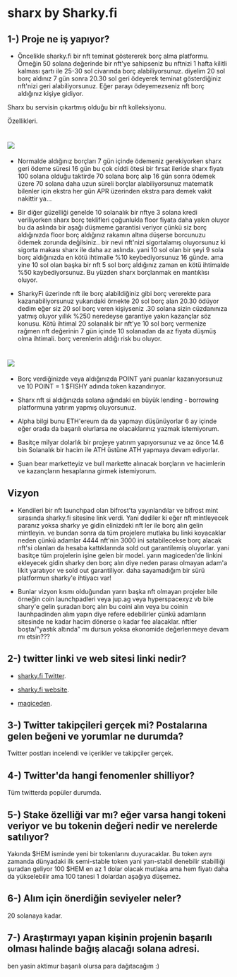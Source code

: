 # sharx by Sharky.fi

## 1-) Proje ne iş yapıyor?

- Öncelikle sharky.fi bir nft teminat göstererek borç alma platformu. Örneğin 50 solana değerinde bir nft'ye sahipseniz
bu nftnizi 1 hafta kilitli kalması şartı ile 25-30 sol civarında borç alabiliyorsunuz. diyelim 20 sol borç aldınız
7 gün sonra 20.30 sol geri ödeyerek teminat gösterdiğiniz nft'nizi geri alabiliyorsunuz. Eğer parayı ödeyemezseniz nft borç aldığınız kişiye gidiyor.


Sharx bu servisin çıkartmış olduğu bir nft kolleksiyonu.

Özellikleri.

# <img src="https://github.com/omgbbqhaxx/desearch/blob/main/images/FeWpT25XoAEzPVo.jpeg">
- Normalde aldığınız borçları 7 gün içinde ödemeniz gerekiyorken sharx geri ödeme süresi 16 gün bu çok ciddi ötesi bir fırsat
ileride sharx fiyatı 100 solana olduğu taktirde 70 solana borç alıp 16 gün sonra ödemek üzere 70 solana daha uzun süreli borçlar alabiliyorsunuz
matematik bilenler için ekstra her gün APR üzerinden ekstra para demek vakit nakittir ya...


- Bir diğer güzelliği genelde 10 solanalık bir nftye 3 solana kredi veriliyorken sharx borç teklifleri çoğunlukla floor fiyata daha yakın oluyor
bu da aslında bir aşağı düşmeme garantisi veriyor çünkü siz borç aldığınızda floor borç aldığınız rakamın altına düşerse borcunuzu ödemek zorunda değilsiniz..
bir nevi nft'nizi sigortalamış oluyorsunuz ki sigorta makası sharx ile daha az aslında. yani 10 sol olan bir şeyi 9 sola borç aldığınızda en kötü ihtimalle %10 keybediyorsunuz 16 günde. ama yine 10 sol olan başka bir nft 5 sol borç aldığınız zaman en kötü ihtimalde %50 kaybediyorsunuz. Bu yüzden sharx borçlanmak en mantıklısı oluyor.

- SharkyFi üzerinde nft ile borç alabildiğiniz gibi borç vererekte para kazanabiliyorsunuz yukarıdaki örnekte 20 sol borç alan 20.30 ödüyor dedim
eğer siz 20 sol borç veren kişiyseniz .30 solana sizin cüzdanınıza yatmış oluyor yıllık %250 neredeyse garantiye yakın kazançlar söz konusu.
Kötü ihtimal 20 solanalık bir nft'ye 10 sol borç vermenize rağmen nft değerinin 7 gün içinde 10 solanadan da az fiyata düşmüş olma ihtimali.
borç verenlerin aldığı risk bu oluyor.

# <img src="https://github.com/omgbbqhaxx/desearch/blob/main/images/FeWpZfJWIAAuy6j.png">
- Borç verdiğinizde veya aldığınızda POINT yani puanlar kazanıyorsunuz ve 10 POINT = 1 $FISHY adında token kazandırıyor.


- Sharx nft si aldığınızda solana ağındaki en büyük lending - borrowing platformuna yatırım yapmış oluyorsunuz.

- Alpha bilgi bunu ETH'ereum da da yapmayı düşünüyorlar 6 ay içinde eğer orada da başarılı olurlarsa ne olacaklarınız yazmak istemiyorum.

- Basitçe milyar dolarlık bir projeye yatırım yapıyorsunuz ve az önce 14.6 bin Solanalık bir hacim ile ATH üstüne ATH yapmaya devam ediyorlar.

- Şuan bear marketteyiz ve bull markette alınacak borçların ve hacimlerin ve kazançların hesaplarına girmek istemiyorum.

## Vizyon

- Kendileri bir nft launchpad olan bifrost'ta yayınlandılar ve bifrost mint sırasında sharky.fi sitesine link verdi.
Yani dediler ki eğer nft mintleyecek paranız yoksa sharky ye gidin elinizdeki nft ler ile borç alın gelin mintleyin.
ve bundan sonra da tüm projelere mutlaka bu linki koyacaklar neden çünkü adamlar 4444 nft'nin 3000 ini satabilecekse borç
alacak nft'si olanları da hesaba kattıklarında sold out garantilemiş oluyorlar. yani basitçe tüm projelerin işine gelen bir model.
yarın magiceden'de linkini ekleyecek gidin sharky den borç alın diye neden parası olmayan adam'a likit yaratıyor ve sold out garantiliyor.
daha sayamadığım bir sürü platformun sharky'e ihtiyacı var!

- Bunlar vizyon kısmı olduğundan yarın başka nft olmayan projeler bile örneğin coin launchpadleri veya jup.ag veya hyperspacexyz vb bile shary'e gelin şuradan
borç alın bu coini alın veya bu coinin launhpadinden alım yapın diye refere edebilirler çünkü adamların sitesinde ne kadar hacim dönerse o kadar fee alacaklar.
nftler boşta/"yastık altında" mı dursun yoksa ekonomide değerlenmeye devam mı etsin???



## 2-) twitter linki ve web sitesi linki nedir?

- [sharky.fi Twitter](https://twitter.com/SharkyFi).

- [sharky.fi website](https://sharky.fi/).


- [magiceden](https://magiceden.io/marketplace/sharx).

## 3-) Twitter takipçileri gerçek mi? Postalarına gelen beğeni ve yorumlar ne durumda?

Twitter postları incelendi ve içerikler ve takipçiler gerçek.

## 4-) Twitter'da hangi fenomenler shilliyor?

Tüm twitterda popüler durumda.

## 5-) Stake özelliği var mı? eğer varsa hangi tokeni veriyor ve bu tokenin değeri nedir ve nerelerde satılıyor?

Yakında $HEM isminde yeni bir tokenlarını duyuracaklar. Bu token aynı zamanda dünyadaki ilk semi-stable token
yani yarı-stabil denebilir stabilliği şuradan geliyor 100 $HEM en az 1 dolar olacak mutlaka ama hem fiyatı
daha da yükselebilir ama 100 tanesi 1 dolardan aşağıya düşemez.

## 6-) Alım için önerdiğin seviyeler neler?


20 solanaya kadar.


## 7-) Araştırmayı yapan kişinin projenin başarılı olması halinde bağış alacağı solana adresi.

ben yasin aktimur başarılı olursa para dağıtacağım :)
